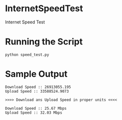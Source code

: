 # InternetSpeedTest
Internet Speed Test

# Running the Script
    python speed_test.py

# Sample Output

    Download Speed :: 26913055.195
    Upload Speed :: 33588524.9073

    >>>> Download ans Upload Speed in proper units <<<<

    Download Speed :: 25.67 Mbps
    Upload Speed :: 32.03 Mbps
